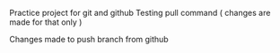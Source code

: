 Practice project for git and github
Testing pull command ( changes are made for that only )

Changes made to push branch from github
